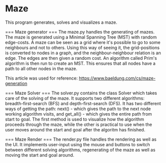 # Maze
This program generates, solves and visualizes a maze.

=== Maze generator ===
The maze.py handles the generating of mazes. The maze is generated using a Minimal Spanning Tree (MST) with random edge-costs. A maze can be seen as a grid where it's possible to go to some neighbours and not to others. Using this way of seeing it, the grid-positions is converted to nodes in a graph, and the neighbour-neighbour relation is an edge. The edges are then given a random cost. An algorithm called Prim's algorithm is then run to create an MST. This ensures that all nodes have a path to all other nodes in the maze.

This article was used for reference: https://www.baeldung.com/cs/maze-generation

=== Maze Solver ===
The solver.py contains the class Solver which takes care of the solving of the maze. It supports two different algorithms: breadth-first-search (BFS) and depth-first-search (DFS). It has two different ways of getting the path: next() - which gives the path to the next node working algorithm visits, and get_all() - which gives the entire path from start to goal. The first method is used to visualize how the algorithm proceeds through the maze, while the other is practical to use when the user moves around the start and goal after the algoritm has finished.

=== Maze Render ===
The render.py file handles the rendering as well as the UI. It implements user-input using the mouse and buttons to switch between different solving algorithms, regenerating of the maze as well as moving the start and goal around.
